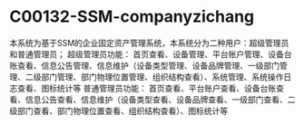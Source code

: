 # C00132-SSM-companyzichang
本系统为基于SSM的企业固定资产管理系统，本系统分为二种用户：超级管理员和普通管理员；  超级管理员功能： 首页查看、设备管理、平台账户管理、设备台账查看、信息公告管理、信息维护（设备类型管理、设备品牌管理、一级部门管理、二级部门管理、部门物理位置管理、组织结构查看）、系统管理、系统操作日志查看、图标统计等  普通管理员功能： 首页查看、平台账户查看、设备台账查看、信息公告查看、信息维护（设备类型查看、设备品牌查看、一级部门查看、二级部门查看、部门物理位置查看、组织结构查看）、图标统计等
